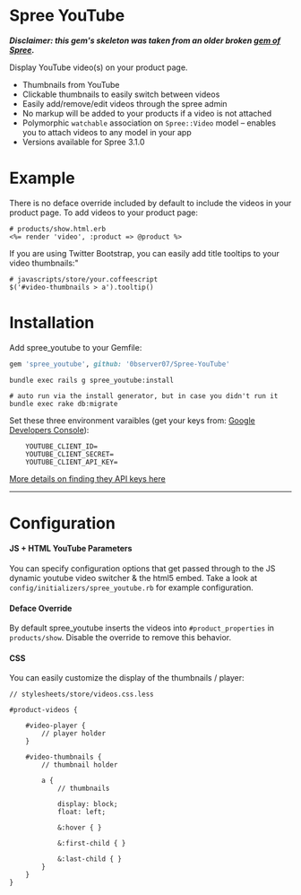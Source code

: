 Spree YouTube
===========

***Disclaimer: this gem's skeleton was taken from an older broken [gem of Spree](https://github.com/iloveitaly/Spree-Videos).***

Display YouTube video(s) on your product page.

* Thumbnails from YouTube
* Clickable thumbnails to easily switch between videos
* Easily add/remove/edit videos through the spree admin
* No markup will be added to your products if a video is not attached
* Polymorphic `watchable` association on `Spree::Video` model – enables you to attach videos to any model in your app
* Versions available for Spree 3.1.0

Example
=======
There is no deface override included by default to include the videos in your product page. To add videos to your product page:

	# products/show.html.erb
	<%= render 'video', :product => @product %>
	
If you are using Twitter Bootstrap, you can easily add title tooltips to your video thumbnails:"
	
	# javascripts/store/your.coffeescript
	$('#video-thumbnails > a').tooltip()

Installation
============

Add spree_youtube to your Gemfile:

```ruby
gem 'spree_youtube', github: '0bserver07/Spree-YouTube'
```


	bundle exec rails g spree_youtube:install
	
	# auto run via the install generator, but in case you didn't run it
	bundle exec rake db:migrate
	

Set these three environment varaibles (get your keys from: [Google Developers Console](https://console.developers.google.com/)):

```
	YOUTUBE_CLIENT_ID=
	YOUTUBE_CLIENT_SECRET=
	YOUTUBE_CLIENT_API_KEY=
```

[More details on finding they API keys here](https://github.com/Fullscreen/yt#configuring-your-app)

----

Configuration
=============
#### JS + HTML YouTube Parameters

You can specify configuration options that get passed through to the JS dynamic youtube video switcher & the html5 embed. Take a look at `config/initializers/spree_youtube.rb` for example configuration.

#### Deface Override

By default spree_youtube inserts the videos into `#product_properties` in `products/show`. Disable the override to remove this behavior.

#### CSS
You can easily customize the display of the thumbnails / player:
	
	// stylesheets/store/videos.css.less
	
	#product-videos {
	
		#video-player {
			// player holder
		}
	
		#video-thumbnails {
			// thumbnail holder
	
			a {
				// thumbnails 
	
				display: block;
				float: left;
	
				&:hover { }
				
				&:first-child { }
				
				&:last-child { }
			}
		}
	}

